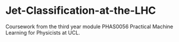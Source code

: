 # Jet-Classification-at-the-LHC
Coursework from the third year module PHAS0056 Practical Machine Learning for Physicists at UCL.
